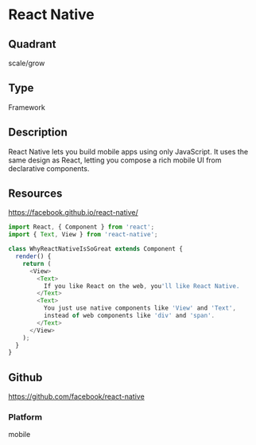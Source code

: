 # React Native

## Quadrant
scale/grow

## Type
Framework

## Description
React Native lets you build mobile apps using only JavaScript. It uses the same design as React, letting you compose a rich mobile UI from declarative components.

## Resources
https://facebook.github.io/react-native/

``` js
import React, { Component } from 'react';
import { Text, View } from 'react-native';

class WhyReactNativeIsSoGreat extends Component {
  render() {
    return (
      <View>
        <Text>
          If you like React on the web, you'll like React Native.
        </Text>
        <Text>
          You just use native components like 'View' and 'Text',
          instead of web components like 'div' and 'span'.
        </Text>
      </View>
    );
  }
}
```

## Github
https://github.com/facebook/react-native

### Platform
mobile
